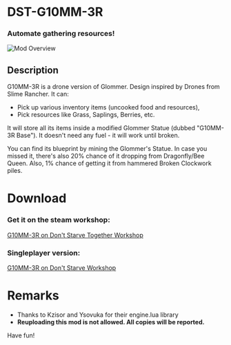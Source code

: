 # DST-G10MM-3R

### Automate gathering resources!

![Mod Overview](https://i.imgur.com/JQMCocU.png)

## Description
G10MM-3R is a drone version of Glommer. Design inspired by Drones from Slime Rancher.
It can:
- Pick up various inventory items (uncooked food and resources),
- Pick resources like Grass, Saplings, Berries, etc.

It will store all its items inside a modified Glommer Statue (dubbed "G10MM-3R Base").
It doesn't need any fuel - it will work until broken.

You can find its blueprint by mining the Glommer's Statue. In case you missed it, there's also 20% chance of it dropping from Dragonfly/Bee Queen. Also, 1% chance of getting it from hammered Broken Clockwork piles.

# Download
### Get it on the steam workshop:
[G10MM-3R on Don't Starve Together Workshop ](https://steamcommunity.com/sharedfiles/filedetails/?id=1628298090)

### Singleplayer version:
[G10MM-3R on Don't Starve Workshop](https://steamcommunity.com/sharedfiles/filedetails/?id=1643679286)

# Remarks

 - Thanks to Kzisor and Ysovuka for their engine.lua library
 - **Reuploading this mod is not allowed. All copies will be reported.**

Have fun!
